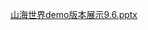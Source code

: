 

[山海世界demo版本展示9.6.pptx](https://snh48group.yuque.com/attachments/yuque/0/2024/pptx/43733765/1725875713495-dc32e22f-7642-43c2-8cc7-61ea889356d1.pptx)

